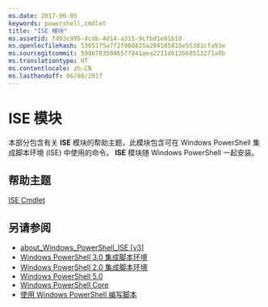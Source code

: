 ```yaml
---
ms.date: 2017-06-05
keywords: powershell,cmdlet
title: "ISE 模块"
ms.assetid: fd03c995-4cdb-4d14-a315-9cfbd1e81b10
ms.openlocfilehash: 5305175a7f2f900825a204105818e55381cfa93e
ms.sourcegitcommit: 598b7835046577841aea2211d613bb8513271a8b
ms.translationtype: HT
ms.contentlocale: zh-CN
ms.lasthandoff: 06/08/2017
---
```

# <a name="ise-module"></a>ISE 模块
本部分包含有关 **ISE** 模块的帮助主题，此模块包含可在 Windows PowerShell 集成脚本环境 (ISE) 中使用的命令。 **ISE** 模块随 Windows PowerShell 一起安装。

## <a name="help-topics"></a>帮助主题
[ISE Cmdlet](http://go.microsoft.com/fwlink/?LinkID=254686)

## <a name="see-also"></a>另请参阅
- [about_Windows_PowerShell_ISE [v3]](https://technet.microsoft.com/en-us/library/dfa54d47-60c6-4fff-8197-c747e8d411bb)
- [Windows PowerShell 3.0 集成脚本环境](http://go.microsoft.com/fwlink/?LinkId=254681)
- [Windows PowerShell 2.0 集成脚本环境](http://go.microsoft.com/fwlink/?LinkID=238569)
- [Windows PowerShell 5.0](../core-modules/Windows-PowerShell-5.0.md)
- [Windows PowerShell Core](https://technet.microsoft.com/en-us/library/4b75f1e4-f327-48f3-92ab-bf5435094d41)
- [使用 Windows PowerShell 编写脚本](../../getting-started/fundamental/Scripting-with-Windows-PowerShell.md)

